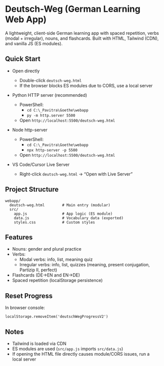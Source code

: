 # Deutsch-Weg (German Learning Web App)

A lightweight, client-side German learning app with spaced repetition, verbs (modal + irregular), nouns, and flashcards. Built with HTML, Tailwind (CDN), and vanilla JS (ES modules).

## Quick Start

- Open directly
  - Double-click `deutsch-weg.html`
  - If the browser blocks ES modules due to CORS, use a local server

- Python HTTP server (recommended)
  - PowerShell:
    - `cd C:\_Pavitra\Goethe\webapp`
    - `py -m http.server 5500`
  - Open `http://localhost:5500/deutsch-weg.html`

- Node http-server
  - PowerShell:
    - `cd C:\_Pavitra\Goethe\webapp`
    - `npx http-server -p 5500`
  - Open `http://localhost:5500/deutsch-weg.html`

- VS Code/Cursor Live Server
  - Right-click `deutsch-weg.html` → “Open with Live Server”

## Project Structure

```
webapp/
  deutsch-weg.html        # Main entry (modular)
  src/
    app.js                # App logic (ES module)
    data.js               # Vocabulary data (exported)
    styles.css            # Custom styles
```

## Features

- Nouns: gender and plural practice
- Verbs:
  - Modal verbs: info, list, meaning quiz
  - Irregular verbs: info, list, quizzes (meaning, present conjugation, Partizip II, perfect)
- Flashcards (DE→EN and EN→DE)
- Spaced repetition (localStorage persistence)

## Reset Progress

In browser console:

```
localStorage.removeItem('deutschWegProgressV2')
```

## Notes

- Tailwind is loaded via CDN
- ES modules are used (`src/app.js` imports `src/data.js`)
- If opening the HTML file directly causes module/CORS issues, run a local server
